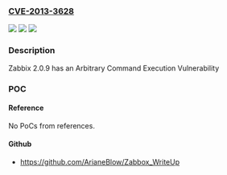 ### [CVE-2013-3628](https://cve.mitre.org/cgi-bin/cvename.cgi?name=CVE-2013-3628)
![](https://img.shields.io/static/v1?label=Product&message=Zabbix&color=blue)
![](https://img.shields.io/static/v1?label=Version&message=n%2Fa&color=blue)
![](https://img.shields.io/static/v1?label=Vulnerability&message=Arbitrary%20Command%20Execution%20Vulnerability&color=brighgreen)

### Description

Zabbix 2.0.9 has an Arbitrary Command Execution Vulnerability

### POC

#### Reference
No PoCs from references.

#### Github
- https://github.com/ArianeBlow/Zabbox_WriteUp

